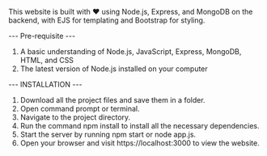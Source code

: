 This website is built with ❤️ using Node.js, Express, and MongoDB on the backend, with EJS for templating and Bootstrap for styling. 

--- Pre-requisite ---

1. A basic understanding of Node.js, JavaScript, Express, MongoDB, HTML, and CSS
2. The latest version of Node.js installed on your computer

--- INSTALLATION --- 

1. Download all the project files and save them in a folder.
2. Open command prompt or terminal.
3. Navigate to the project directory.
4. Run the command npm install to install all the necessary dependencies.
5. Start the server by running npm start or node app.js.
6. Open your browser and visit https://localhost:3000 to view the website. 
